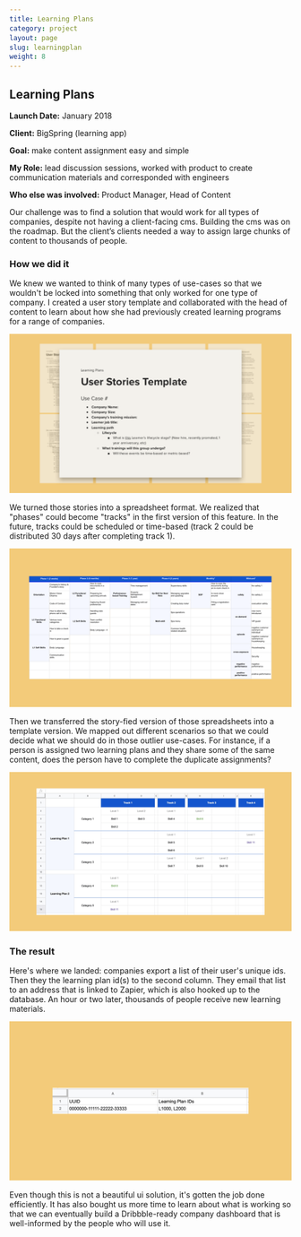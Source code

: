 ```yaml
---
title: Learning Plans
category: project
layout: page
slug: learningplan
weight: 8
---
```


<section>

  <h2>Learning Plans</h2>
  <p><strong>Launch Date:</strong> January 2018</p>
  <p><strong>Client:</strong> BigSpring (learning app)</p>
  <p><strong>Goal:</strong> make content assignment easy and simple</p>
  <p><strong>My Role:</strong> lead discussion sessions, worked with product to create communication materials and corresponded with engineers</p>
  <p><strong>Who else was involved:</strong> Product Manager, Head of Content</p>

  <p>Our challenge was to find a solution that would work for all types of companies, despite not having a client-facing cms. Building the cms was on the roadmap. But the client’s clients needed a way to assign large chunks of content to thousands of people.</p>
</section>

<section>
  <h3>How we did it</h3>
  <p>We knew we wanted to think of many types of use-cases so that we wouldn't be locked into something that only worked for one type of company. I created a user story template and collaborated with the head of content to learn about how she had previously created learning programs for a range of companies.</p>
  <img src="/assets/project/learningplan-1.png" alt="">
  <p>We turned those stories into a spreadsheet format. We realized that "phases" could become "tracks" in the first version of this feature. In the future, tracks could be scheduled or time-based (track 2 could be distributed 30 days after completing track 1).</p>
  <img src="/assets/project/learningplan-2.png" alt="">
  <p>Then we transferred the story-fied version of those spreadsheets into a template version. We mapped out different scenarios so that we could decide what we should do in those outlier use-cases. For instance, if a person is assigned two learning plans and they  share some of the same content, does the person have to complete the duplicate assignments?</p>
  <img src="/assets/project/learningplan-3.png" alt="">
</section>
<section>
  <h3>The result</h3>
  <p>Here's where we landed: companies export a list of their user's unique ids. Then they the learning plan id(s) to the second column. They email that list to an address that is linked to Zapier, which is also hooked up to the database. An hour or two later, thousands of people receive new learning materials.</p>
  <img src="/assets/project/learningplan-4.png" alt="">
  <p>Even though this is not a beautiful ui solution, it's gotten the job done efficiently. It has also bought us more time to learn about what is working so that we can eventually build a Dribbble-ready company dashboard that is well-informed by the people who will use it.</p>
</section>
